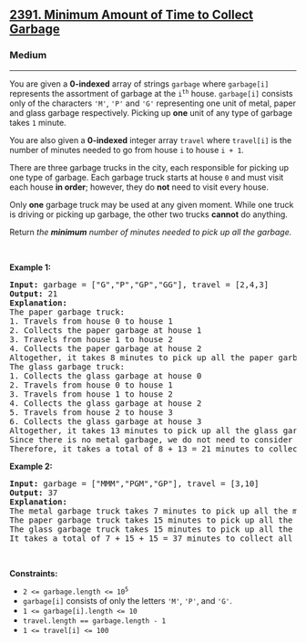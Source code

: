 <h2><a href="https://leetcode.com/problems/minimum-amount-of-time-to-collect-garbage/">2391. Minimum Amount of Time to Collect Garbage</a></h2><h3>Medium</h3><hr><div style="user-select: auto;"><p style="user-select: auto;">You are given a <strong style="user-select: auto;">0-indexed</strong> array of strings <code style="user-select: auto;">garbage</code> where <code style="user-select: auto;">garbage[i]</code> represents the assortment of garbage at the <code style="user-select: auto;">i<sup style="user-select: auto;">th</sup></code> house. <code style="user-select: auto;">garbage[i]</code> consists only of the characters <code style="user-select: auto;">'M'</code>, <code style="user-select: auto;">'P'</code> and <code style="user-select: auto;">'G'</code> representing one unit of metal, paper and glass garbage respectively. Picking up <strong style="user-select: auto;">one</strong> unit of any type of garbage takes <code style="user-select: auto;">1</code> minute.</p>

<p style="user-select: auto;">You are also given a <strong style="user-select: auto;">0-indexed</strong> integer array <code style="user-select: auto;">travel</code> where <code style="user-select: auto;">travel[i]</code> is the number of minutes needed to go from house <code style="user-select: auto;">i</code> to house <code style="user-select: auto;">i + 1</code>.</p>

<p style="user-select: auto;">There are three garbage trucks in the city, each responsible for picking up one type of garbage. Each garbage truck starts at house <code style="user-select: auto;">0</code> and must visit each house <strong style="user-select: auto;">in order</strong>; however, they do <strong style="user-select: auto;">not</strong> need to visit every house.</p>

<p style="user-select: auto;">Only <strong style="user-select: auto;">one</strong> garbage truck may be used at any given moment. While one truck is driving or picking up garbage, the other two trucks <strong style="user-select: auto;">cannot</strong> do anything.</p>

<p style="user-select: auto;">Return<em style="user-select: auto;"> the <strong style="user-select: auto;">minimum</strong> number of minutes needed to pick up all the garbage.</em></p>

<p style="user-select: auto;">&nbsp;</p>
<p style="user-select: auto;"><strong style="user-select: auto;">Example 1:</strong></p>

<pre style="user-select: auto;"><strong style="user-select: auto;">Input:</strong> garbage = ["G","P","GP","GG"], travel = [2,4,3]
<strong style="user-select: auto;">Output:</strong> 21
<strong style="user-select: auto;">Explanation:</strong>
The paper garbage truck:
1. Travels from house 0 to house 1
2. Collects the paper garbage at house 1
3. Travels from house 1 to house 2
4. Collects the paper garbage at house 2
Altogether, it takes 8 minutes to pick up all the paper garbage.
The glass garbage truck:
1. Collects the glass garbage at house 0
2. Travels from house 0 to house 1
3. Travels from house 1 to house 2
4. Collects the glass garbage at house 2
5. Travels from house 2 to house 3
6. Collects the glass garbage at house 3
Altogether, it takes 13 minutes to pick up all the glass garbage.
Since there is no metal garbage, we do not need to consider the metal garbage truck.
Therefore, it takes a total of 8 + 13 = 21 minutes to collect all the garbage.
</pre>

<p style="user-select: auto;"><strong style="user-select: auto;">Example 2:</strong></p>

<pre style="user-select: auto;"><strong style="user-select: auto;">Input:</strong> garbage = ["MMM","PGM","GP"], travel = [3,10]
<strong style="user-select: auto;">Output:</strong> 37
<strong style="user-select: auto;">Explanation:</strong>
The metal garbage truck takes 7 minutes to pick up all the metal garbage.
The paper garbage truck takes 15 minutes to pick up all the paper garbage.
The glass garbage truck takes 15 minutes to pick up all the glass garbage.
It takes a total of 7 + 15 + 15 = 37 minutes to collect all the garbage.
</pre>

<p style="user-select: auto;">&nbsp;</p>
<p style="user-select: auto;"><strong style="user-select: auto;">Constraints:</strong></p>

<ul style="user-select: auto;">
	<li style="user-select: auto;"><code style="user-select: auto;">2 &lt;= garbage.length &lt;= 10<sup style="user-select: auto;">5</sup></code></li>
	<li style="user-select: auto;"><code style="user-select: auto;">garbage[i]</code> consists of only the letters <code style="user-select: auto;">'M'</code>, <code style="user-select: auto;">'P'</code>, and <code style="user-select: auto;">'G'</code>.</li>
	<li style="user-select: auto;"><code style="user-select: auto;">1 &lt;= garbage[i].length &lt;= 10</code></li>
	<li style="user-select: auto;"><code style="user-select: auto;">travel.length == garbage.length - 1</code></li>
	<li style="user-select: auto;"><code style="user-select: auto;">1 &lt;= travel[i] &lt;= 100</code></li>
</ul>
</div>